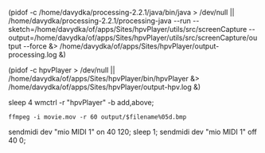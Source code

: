 (pidof -c /home/davydka/processing-2.2.1/java/bin/java > /dev/null || /home/davydka/processing-2.2.1/processing-java --run --sketch=/home/davydka/of/apps/Sites/hpvPlayer/utils/src/screenCapture --output=/home/davydka/of/apps/Sites/hpvPlayer/utils/src/screenCapture/output --force &> /home/davydka/of/apps/Sites/hpvPlayer/output-processing.log &)

(pidof -c hpvPlayer > /dev/null || /home/davydka/of/apps/Sites/hpvPlayer/bin/hpvPlayer &> /home/davydka/of/apps/Sites/hpvPlayer/output-hpv.log &)

sleep 4
wmctrl -r "hpvPlayer" -b add,above;

`ffmpeg -i movie.mov -r 60 output/$filename%05d.bmp`


sendmidi dev "mio MIDI 1" on 40 120; sleep 1; sendmidi dev "mio MIDI 1" off 40 0;
